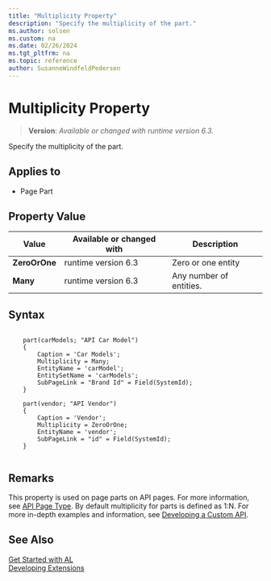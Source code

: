 ```yaml
---
title: "Multiplicity Property"
description: "Specify the multiplicity of the part."
ms.author: solsen
ms.custom: na
ms.date: 02/26/2024
ms.tgt_pltfrm: na
ms.topic: reference
author: SusanneWindfeldPedersen
---
```

[//]: # (START>DO_NOT_EDIT)
[//]: # (IMPORTANT:Do not edit any of the content between here and the END>DO_NOT_EDIT.)
[//]: # (Any modifications should be made in the .xml files in the ModernDev repo.)
# Multiplicity Property
> **Version**: _Available or changed with runtime version 6.3._

Specify the multiplicity of the part.

## Applies to
-   Page Part

## Property Value

|Value|Available or changed with|Description|
|-----------|-----------|---------------------------------------|
|**ZeroOrOne**|runtime version 6.3|Zero or one entity|
|**Many**|runtime version 6.3|Any number of entities.|

[//]: # (IMPORTANT: END>DO_NOT_EDIT)

## Syntax

```al

    part(carModels; "API Car Model")
    {
        Caption = 'Car Models';
        Multiplicity = Many;
        EntityName = 'carModel';
        EntitySetName = 'carModels';
        SubPageLink = "Brand Id" = Field(SystemId);
    }

    part(vendor; "API Vendor")
    {
        Caption = 'Vendor';
        Multiplicity = ZeroOrOne;
        EntityName = 'vendor';
        SubPageLink = "id" = Field(SystemId);
    }
        
```

## Remarks

This property is used on page parts on API pages. For more information, see [API Page Type](../devenv-api-pagetype.md). By default multiplicity for parts is defined as 1:N. For more in-depth examples and information, see [Developing a Custom API](../devenv-develop-custom-api.md).


## See Also

[Get Started with AL](../devenv-get-started.md)  
[Developing Extensions](../devenv-dev-overview.md)  
